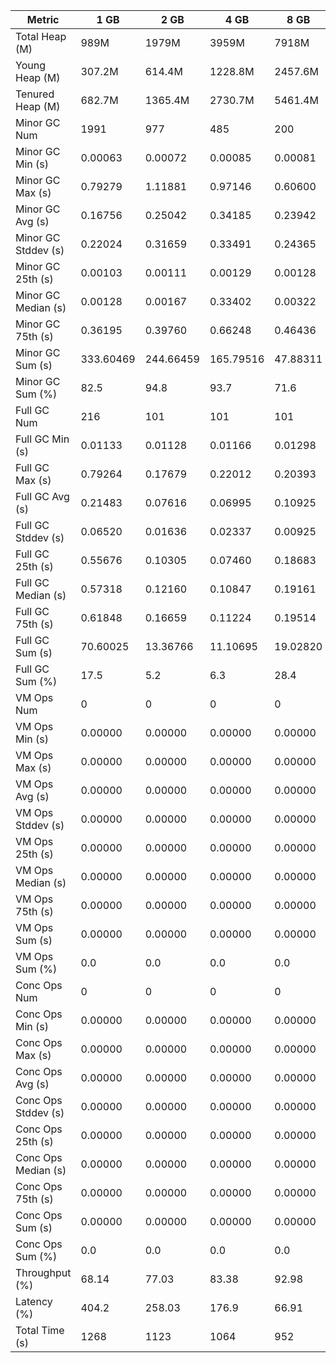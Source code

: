 | Metric | 1 GB | 2 GB | 4 GB | 8 GB |
|------|----|----|----|----|
| Total Heap (M) | 989M | 1979M | 3959M | 7918M |
| Young Heap (M) | 307.2M | 614.4M | 1228.8M | 2457.6M |
| Tenured Heap (M) | 682.7M | 1365.4M | 2730.7M | 5461.4M |
| Minor GC Num | 1991 | 977 | 485 | 200 |
| Minor GC Min (s) | 0.00063 | 0.00072 | 0.00085 | 0.00081 |
| Minor GC Max (s) | 0.79279 | 1.11881 | 0.97146 | 0.60600 |
| Minor GC Avg (s) | 0.16756 | 0.25042 | 0.34185 | 0.23942 |
| Minor GC Stddev (s) | 0.22024 | 0.31659 | 0.33491 | 0.24365 |
| Minor GC 25th (s) | 0.00103 | 0.00111 | 0.00129 | 0.00128 |
| Minor GC Median (s) | 0.00128 | 0.00167 | 0.33402 | 0.00322 |
| Minor GC 75th (s) | 0.36195 | 0.39760 | 0.66248 | 0.46436 |
| Minor GC Sum (s) | 333.60469 | 244.66459 | 165.79516 | 47.88311 |
| Minor GC Sum (%) | 82.5 | 94.8 | 93.7 | 71.6 |
| Full GC Num | 216 | 101 | 101 | 101 |
| Full GC Min (s) | 0.01133 | 0.01128 | 0.01166 | 0.01298 |
| Full GC Max (s) | 0.79264 | 0.17679 | 0.22012 | 0.20393 |
| Full GC Avg (s) | 0.21483 | 0.07616 | 0.06995 | 0.10925 |
| Full GC Stddev (s) | 0.06520 | 0.01636 | 0.02337 | 0.00925 |
| Full GC 25th (s) | 0.55676 | 0.10305 | 0.07460 | 0.18683 |
| Full GC Median (s) | 0.57318 | 0.12160 | 0.10847 | 0.19161 |
| Full GC 75th (s) | 0.61848 | 0.16659 | 0.11224 | 0.19514 |
| Full GC Sum (s) | 70.60025 | 13.36766 | 11.10695 | 19.02820 |
| Full GC Sum (%) | 17.5 | 5.2 | 6.3 | 28.4 |
| VM Ops Num | 0 | 0 | 0 | 0 |
| VM Ops Min (s) | 0.00000 | 0.00000 | 0.00000 | 0.00000 |
| VM Ops Max (s) | 0.00000 | 0.00000 | 0.00000 | 0.00000 |
| VM Ops Avg (s) | 0.00000 | 0.00000 | 0.00000 | 0.00000 |
| VM Ops Stddev (s) | 0.00000 | 0.00000 | 0.00000 | 0.00000 |
| VM Ops 25th (s) | 0.00000 | 0.00000 | 0.00000 | 0.00000 |
| VM Ops Median (s) | 0.00000 | 0.00000 | 0.00000 | 0.00000 |
| VM Ops 75th (s) | 0.00000 | 0.00000 | 0.00000 | 0.00000 |
| VM Ops Sum (s) | 0.00000 | 0.00000 | 0.00000 | 0.00000 |
| VM Ops Sum (%) | 0.0 | 0.0 | 0.0 | 0.0 |
| Conc Ops Num | 0 | 0 | 0 | 0 |
| Conc Ops Min (s) | 0.00000 | 0.00000 | 0.00000 | 0.00000 |
| Conc Ops Max (s) | 0.00000 | 0.00000 | 0.00000 | 0.00000 |
| Conc Ops Avg (s) | 0.00000 | 0.00000 | 0.00000 | 0.00000 |
| Conc Ops Stddev (s) | 0.00000 | 0.00000 | 0.00000 | 0.00000 |
| Conc Ops 25th (s) | 0.00000 | 0.00000 | 0.00000 | 0.00000 |
| Conc Ops Median (s) | 0.00000 | 0.00000 | 0.00000 | 0.00000 |
| Conc Ops 75th (s) | 0.00000 | 0.00000 | 0.00000 | 0.00000 |
| Conc Ops Sum (s) | 0.00000 | 0.00000 | 0.00000 | 0.00000 |
| Conc Ops Sum (%) | 0.0 | 0.0 | 0.0 | 0.0 |
| Throughput (%) | 68.14 | 77.03 | 83.38 | 92.98 |
| Latency (%) | 404.2 | 258.03 | 176.9 | 66.91 |
| Total Time (s) | 1268 | 1123 | 1064 | 952 |
